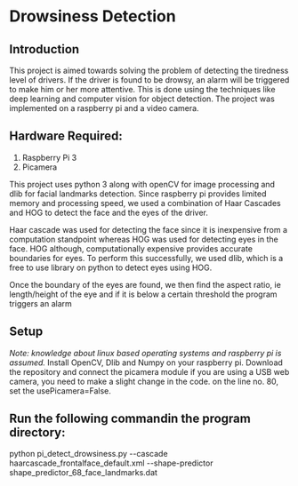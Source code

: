 # Drowsiness Detection
## Introduction
This project is aimed towards solving the problem of detecting the tiredness level of
drivers. If the driver is found to be drowsy, an alarm will be triggered to make him
or her more attentive.
This is done using the techniques like deep learning and computer
vision for object detection. The project was implemented on a raspberry pi and a video camera.

## Hardware Required:
1. Raspberry Pi 3
2. Picamera

This project uses python 3 along with openCV for image processing and dlib for facial landmarks
detection. Since raspberry pi provides limited memory and processing speed, we used a combination
of Haar Cascades and HOG to detect the face and the eyes of the driver.

Haar cascade was used for detecting the face since it is inexpensive from a computation standpoint
whereas HOG was used for detecting eyes in the face. HOG although, computationally expensive provides
accurate boundaries for eyes. To perform this successfully, we used dlib, which is a free to use library
on python to detect eyes using HOG.

Once the boundary of the eyes are found, we then find the aspect ratio, ie length/height of the eye and if
it is below a certain threshold the program triggers an alarm

## Setup
*Note: knowledge about linux based operating systems and raspberry pi is assumed.*
Install OpenCV, Dlib and Numpy on your raspberry pi. Download the repository and connect the picamera module
if you are using a USB web camera, you need to make a slight change in the code. on the line no. 80, set
the usePicamera=False.

## Run the following commandin the program directory:
python pi_detect_drowsiness.py --cascade haarcascade_frontalface_default.xml --shape-predictor shape_predictor_68_face_landmarks.dat



